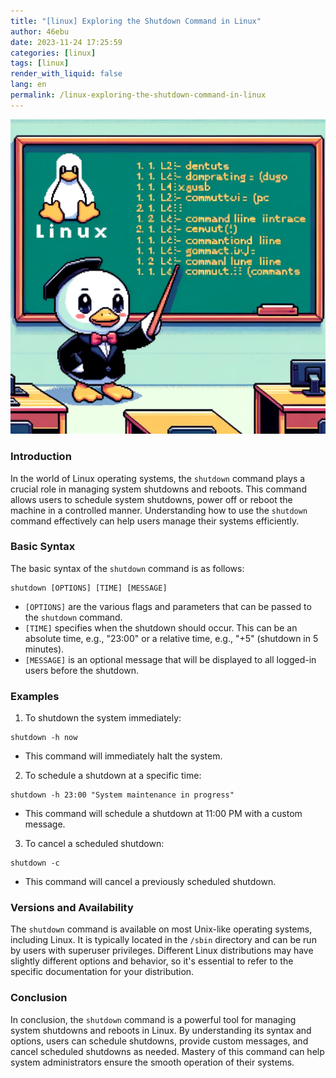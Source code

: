 ```yaml
---
title: "[linux] Exploring the Shutdown Command in Linux"
author: 46ebu
date: 2023-11-24 17:25:59 
categories: [linux]
tags: [linux]
render_with_liquid: false
lang: en
permalink: /linux-exploring-the-shutdown-command-in-linux
---
```


![Intro](/assets/img/post/linux.png)
### Introduction

In the world of Linux operating systems, the `shutdown` command plays a crucial role in managing system shutdowns and reboots. This command allows users to schedule system shutdowns, power off or reboot the machine in a controlled manner. Understanding how to use the `shutdown` command effectively can help users manage their systems efficiently.

### Basic Syntax

The basic syntax of the `shutdown` command is as follows:
```
shutdown [OPTIONS] [TIME] [MESSAGE]
```
- `[OPTIONS]` are the various flags and parameters that can be passed to the `shutdown` command.
- `[TIME]` specifies when the shutdown should occur. This can be an absolute time, e.g., "23:00" or a relative time, e.g., "+5" (shutdown in 5 minutes).
- `[MESSAGE]` is an optional message that will be displayed to all logged-in users before the shutdown.

### Examples

1. To shutdown the system immediately:
```
shutdown -h now
```
- This command will immediately halt the system.

2. To schedule a shutdown at a specific time:
```
shutdown -h 23:00 "System maintenance in progress"
```
- This command will schedule a shutdown at 11:00 PM with a custom message.

3. To cancel a scheduled shutdown:
```
shutdown -c
```
- This command will cancel a previously scheduled shutdown.

### Versions and Availability

The `shutdown` command is available on most Unix-like operating systems, including Linux. It is typically located in the `/sbin` directory and can be run by users with superuser privileges. Different Linux distributions may have slightly different options and behavior, so it's essential to refer to the specific documentation for your distribution.

### Conclusion

In conclusion, the `shutdown` command is a powerful tool for managing system shutdowns and reboots in Linux. By understanding its syntax and options, users can schedule shutdowns, provide custom messages, and cancel scheduled shutdowns as needed. Mastery of this command can help system administrators ensure the smooth operation of their systems.